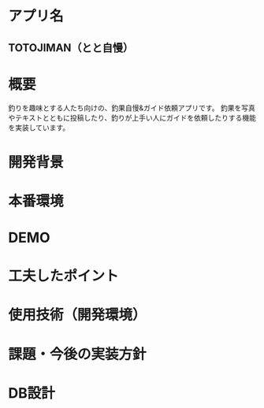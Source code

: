 # アプリ名
## TOTOJIMAN（とと自慢）

# 概要
釣りを趣味とする人たち向けの、釣果自慢&ガイド依頼アプリです。
釣果を写真やテキストとともに投稿したり、釣りが上手い人にガイドを依頼したりする機能を実装しています。

# 開発背景


# 本番環境

# 

# DEMO

# 工夫したポイント

# 使用技術（開発環境）

# 課題・今後の実装方針

# DB設計
